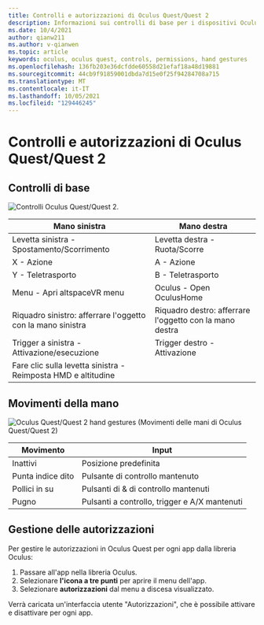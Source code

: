 ```yaml
---
title: Controlli e autorizzazioni di Oculus Quest/Quest 2
description: Informazioni sui controlli di base per i dispositivi Oculus Quest e Quest 2, sulla gestione delle autorizzazioni e sull'uso dei movimenti della mano.
ms.date: 10/4/2021
author: qianw211
ms.author: v-qianwen
ms.topic: article
keywords: oculus, oculus quest, controls, permissions, hand gestures
ms.openlocfilehash: 136fb203e36dcfdde60558d21efaf18a48d19881
ms.sourcegitcommit: 44cb9f91859001dbda7d15e0f25f94284708a715
ms.translationtype: MT
ms.contentlocale: it-IT
ms.lasthandoff: 10/05/2021
ms.locfileid: "129446245"
---
```

# <a name="oculus-questquest-2-controls-and-permissions"></a>Controlli e autorizzazioni di Oculus Quest/Quest 2

## <a name="basic-controls"></a>Controlli di base

![Controlli Oculus Quest/Quest 2.](images/quest2-controls.svg)

| Mano sinistra | Mano destra |
|---|---|
| Levetta sinistra - Spostamento/Scorrimento | Levetta destra - Ruota/Scorre |
| X - Azione | A - Azione |
| Y - Teletrasporto | B - Teletrasporto |
| Menu - Apri altspaceVR menu | Oculus - Open OculusHome |
| Riquadro sinistro: afferrare l'oggetto con la mano sinistra | Riquadro destro: afferrare l'oggetto con la mano destra |
| Trigger a sinistra - Attivazione/esecuzione | Trigger destro - Attivazione |
| Fare clic sulla levetta sinistra - Reimposta HMD e altitudine |  |

## <a name="hand-gestures"></a>Movimenti della mano

![Oculus Quest/Quest 2 hand gestures (Movimenti delle mani di Oculus Quest/Quest 2)](images/quest2-hand-gesture-controls.svg)

| Movimento | Input |
|---|---|
| Inattivi | Posizione predefinita |
| Punta indice dito | Pulsante di controllo mantenuto |
| Pollici in su | Pulsanti di & di controllo mantenuti |
| Pugno | Pulsanti a controllo, trigger e A/X mantenuti |

## <a name="managing-permissions"></a>Gestione delle autorizzazioni

Per gestire le autorizzazioni in Oculus Quest per ogni app dalla libreria Oculus:

1. Passare all'app nella libreria Oculus.
2. Selezionare **l'icona a tre punti** per aprire il menu dell'app.
3. Selezionare **autorizzazioni** dal menu a discesa visualizzato.

Verrà caricata un'interfaccia utente "Autorizzazioni", che è possibile attivare e disattivare per ogni app.